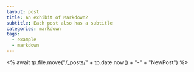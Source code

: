 ```yaml
---
layout: post
title: An exhibit of Markdown2
subtitle: Each post also has a subtitle
categories: markdown
tags:
  - example
  - markdown
---
```

<% await tp.file.move("/_posts/" + tp.date.now() + "-" + "NewPost") %>